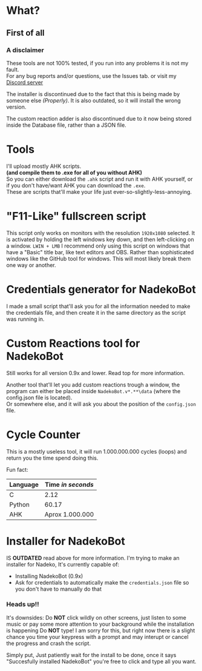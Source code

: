 # What?
## First of all
### A disclaimer
These tools are not 100% tested, if you run into any problems it is not my fault.  
For any bug reports and/or questions, use the Issues tab. or visit my [Discord server](https://discord.gg/sbZgha2)

The installer is discontinued due to the fact that this is being made by someone else *(Properly)*.
It is also outdated, so it will install the wrong version.

The custom reaction adder is also discontinued due to it now being stored inside the Database file, rather than a JSON file.

# Tools
I'll upload mostly AHK scripts.  
**(and compile them to .exe for all of you without AHK)**  
So you can either download the `.ahk` script and run it with AHK yourself, or if you don't have/want AHK you can download the `.exe`.  
These are scripts that'll make your life just ever-so-slightly-less-annoying.

# "F11-Like" fullscreen script
This script only works on monitors with the resolution `1920x1080` selected.
It is activated by holding the left windows key down, and then left-clicking on a window. `LWIN + LMB`
I recommend only using this script on windows that have a "Basic" title bar, like text editors and OBS.
Rather than sophisticated windows like the GitHub tool for windows. This will most likely break them one way or another.

# Credentials generator for NadekoBot
I made a small script that'll ask you for all the information needed to make the credentials file, and then create it in the same directory as the script was running in.

# Custom Reactions tool for NadekoBot
Still works for all version 0.9x and lower.
Read top for more information.

Another tool that'll let you add custom reactions trough a window, the program can either be placed inside `NadekoBot.v*.**\data` (where the config.json file is located).  
Or somewhere else, and it will ask you about the position of the `config.json` file.

# Cycle Counter
This is a mostly useless tool, it will run 1.000.000.000 cycles (loops) and return you the time spend doing this.

Fun fact:

Language | Time *in seconds* 
--- | --- 
C | 2.12 
Python | 60.17 
AHK | Aprox 1.000.000 

# Installer for NadekoBot
IS **OUTDATED** read above for more information.
I'm trying to make an installer for Nadeko, It's currently capable of:
* Installing NadekoBot (0.9x)
* Ask for credentials to automatically make the `credentials.json` file so you don't have to manually do that

### Heads up!!
It's downsides:
Do **NOT** click wildly on other screens, just listen to some music or pay some more attention to your background while the installation is happening
Do **NOT** type! I am sorry for this, but right now there is a slight chance you time your keypress with a prompt and may interupt or cancel the progress and crash the script.

Simply put, Just patiently wait for the install to be done, once it says "Succesfully installed NadekoBot" you're free to click and type all you want.

